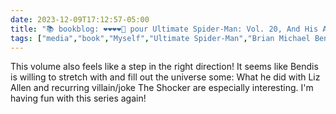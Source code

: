 ```yaml
---
date: 2023-12-09T17:12:57-05:00
title: "📚 bookblog: ❤️❤️❤️❤️🖤 pour Ultimate Spider-Man: Vol. 20, And His Amazing Friends, par Brian Michael Bendis and Stuart Immonen"
tags: ["media","book","Myself","Ultimate Spider-Man","Brian Michael Bendis and Stuart Immonen","Brian Michael Bendis","Stuart Immonen"]
---
```


This volume also feels like a step in the right direction! It seems like Bendis is willing to stretch with and fill out the universe some: What he did with Liz Allen and recurring villain/joke The Shocker are especially interesting. I'm having fun with this series again!